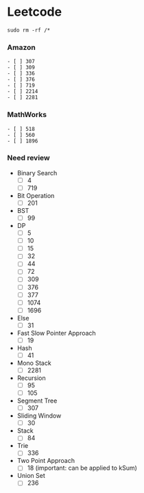 # Leetcode
```
sudo rm -rf /*
```
### Amazon
    - [ ] 307
    - [ ] 309
    - [ ] 336
    - [ ] 376
    - [ ] 719
    - [ ] 2214
    - [ ] 2281
### MathWorks
    - [ ] 518
    - [ ] 560
    - [ ] 1896
### Need review
- Binary Search
    - [ ] 4
    - [ ] 719
- Bit Operation
    - [ ] 201
- BST
    - [ ] 99
- DP
    - [ ] 5
    - [ ] 10
    - [ ] 15
    - [ ] 32
    - [ ] 44
    - [ ] 72
    - [ ] 309
    - [ ] 376
    - [ ] 377
    - [ ] 1074
    - [ ] 1696
- Else
    - [ ] 31
- Fast Slow Pointer Approach
    - [ ] 19
- Hash
    - [ ] 41
- Mono Stack
    - [ ] 2281
- Recursion
    - [ ] 95
    - [ ] 105
- Segment Tree
    - [ ] 307
- Sliding Window
    - [ ] 30
- Stack
    - [ ] 84
- Trie
    - [ ] 336
- Two Point Approach
    - [ ] 18 (important: can be applied to kSum)
- Union Set
    - [ ] 236